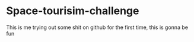 # Space-tourisim-challenge

This is me trying out some shit on github for the first time, this is gonna be fun